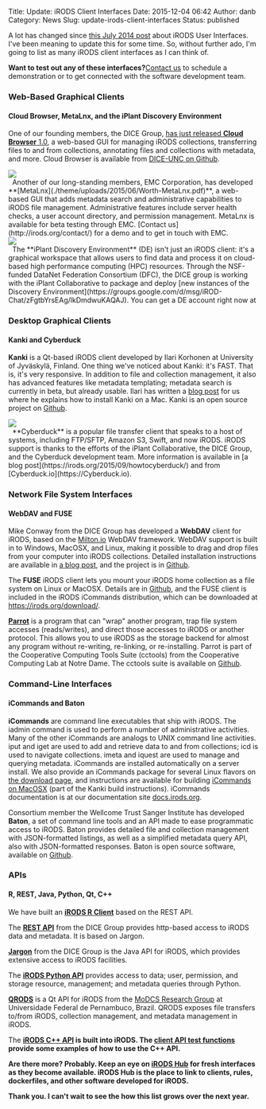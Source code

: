 Title: Update: iRODS Client Interfaces
Date: 2015-12-04 06:42
Author: danb
Category: News
Slug: update-irods-client-interfaces
Status: published

A lot has changed since [this July 2014
post](https://irods.org/2014/07/irods-user-interfaces/) about iRODS User
Interfaces. I've been meaning to update this for some time. So, without
further ado, I'm going to list as many iRODS client interfaces as I can
think of.  
<!--more-->

**Want to test out any of these interfaces?**[Contact
us](https://irods.org/contact/) to schedule a demonstration or to get
connected with the software development team.

### Web-Based Graphical Clients

#### Cloud Browser, MetaLnx, and the iPlant Discovery Environment

One of our founding members, the DICE Group, [has just released **Cloud
Browser**
1.0](https://irods.org/2015/12/dfc-irods-cloud-browser-v1-0-0-released/),
a web-based GUI for managing iRODS collections, transferring files to
and from collections, annotating files and collections with metadata,
and more. Cloud Browser is available from [DICE-UNC on
Github](https://github.com/DICE-UNC/irods-cloud-browser).

<div class="full_image"><img src="./theme/uploads/2015/12/image.png" /></div>  
   
Another of our long-standing members, EMC Corporation, has developed
**[MetaLnx](./theme/uploads/2015/06/Worth-MetaLnx.pdf)**,
a web-based GUI that adds metadata search and administrative
capabilities to iRODS file management. Administrative features include
server health checks, a user account directory, and permission
management. MetaLnx is available for beta testing through EMC. [Contact
us](http://irods.org/contact/) for a demo and to get in touch with EMC.

<div class="full_image"><img src="./theme/uploads/2015/12/MetaLnx-Screenshot.png" /></div>  
   
The **iPlant Discovery Environment** (DE) isn't just an iRODS client:
it's a graphical workspace that allows users to find data and process it
on cloud-based high performance computing (HPC) resources. Through the
NSF-funded DataNet Federation Consortium (DFC), the DICE group is
working with the iPlant Collaborative to package and deploy [new
instances of the Discovery
Environment](https://groups.google.com/d/msg/iROD-Chat/zFgtbYrsEAg/lkDmdwuKAQAJ).
You can get a DE account right now at
<https://de.iplantcollaborative.org>

### Desktop Graphical Clients

#### Kanki and Cyberduck

**Kanki** is a Qt-based iRODS client developed by Ilari Korhonen at
University of Jyväskylä, Finland. One thing we've noticed about Kanki:
it's FAST. That is, it's very responsive. In addition to file and
collection management, it also has advanced features like metadata
templating; metadata search is currently in beta, but already usable.
Ilari has written a [blog
post](https://irods.org/2015/10/native-gui-access-to-irods-on-a-mac-or-linux-desktop/)
for us where he explains how to install Kanki on a Mac. Kanki is an open
source project on [Github](https://github.com/ilarik/kanki-irodsclient).

<div class="full_image"><img src="./theme/uploads/2015/12/kanki-screenshot.png" /></div>
   
**Cyberduck** is a popular file transfer client that speaks to a host of
systems, including FTP/SFTP, Amazon S3, Swift, and now iRODS. iRODS
support is thanks to the efforts of the iPlant Collaborative, the DICE
Group, and the Cyberduck development team. More information is available
in [a blog post](https://irods.org/2015/09/howtocyberduck/) and from
[Cyberduck.io](https://Cyberduck.io).

### Network File System Interfaces

#### WebDAV and FUSE

Mike Conway from the DICE Group has developed a **WebDAV** client for
iRODS, based on the [Milton.io](http://milton.io) WebDAV framework.
WebDAV support is built in to Windows, MacOSX, and Linux, making it
possible to drag and drop files from your computer into iRODS
collections. Detailed installation instructions are available in [a blog
post](https://irods.org/2015/04/how-to-drag-and-drop-access-to-irods-with-webdav/),
and the project is in
[Github](https://github.com/DICE-UNC/irods-webdav).

The **FUSE** iRODS client lets you mount your iRODS home collection as a
file system on Linux or MacOSX. Details are in
[Github](https://github.com/irods/irods/tree/master/iRODS/clients/fuse),
and the FUSE client is included in the iRODS iCommands distribution,
which can be downloaded at <https://irods.org/download/>.

**[Parrot](http://ccl.cse.nd.edu/software/parrot/)** is a program that
can "wrap" another program, trap file system accesses (reads/writes),
and direct those accesses to iRODS or another protocol. This allows you
to use iRODS as the storage backend for almost any program without
re-writing, re-linking, or re-installing. Parrot is part of the
Cooperative Computing Tools Suite (cctools) from the Cooperative
Computing Lab at Notre Dame. The cctools suite is available on
[Github](https://github.com/cooperative-computing-lab/cctools).

### Command-Line Interfaces

#### iCommands and Baton

**iCommands** are command line executables that ship with iRODS. The
iadmin command is used to perform a number of administrative activities.
Many of the other iCommands are analogs to UNIX command line activities.
iput and iget are used to add and retrieve data to and from collections;
icd is used to navigate collections. imeta and iquest are used to manage
and querying metadata. iCommands are installed automatically on a server
install. We also provide an iCommands package for several Linux flavors
on [the download page](https://irods.org/download/), and instructions
are available for building [iCommands on
MacOSX](http://irods.org/2015/10/native-gui-access-to-irods-on-a-mac-or-linux-desktop/)
(part of the Kanki build instructions). iCommands documentation is at
our documentation site
[docs.irods.org](https://docs.irods.org/master/icommands/user/).

Consortium member the Wellcome Trust Sanger Institute has developed
**Baton**, a set of command line tools and an API made to ease
programmatic access to iRODS. Baton provides detailed file and
collection management with JSON-formatted listings, as well as a
simplified metadata query API, also with JSON-formatted responses. Baton
is open source software, available on
[Github](https://github.com/wtsi-npg/baton).

### APIs

#### R, REST, Java, Python, Qt, C++

We have built an **[iRODS R
Client](https://github.com/irods/r-irodsclient)** based on the REST API.

The **[REST API](https://github.com/DICE-UNC/irods-rest)** from the DICE
Group provides http-based access to iRODS data and metadata. It is based
on Jargon.

**[Jargon](https://github.com/DICE-UNC/jargon)** from the DICE Group is
the Java API for iRODS, which provides extensive access to iRODS
facilities.

The **[iRODS Python API](https://github.com/irods/python-irodsclient)**
provides access to data; user, permission, and storage resource,
management; and metadata queries through Python.

**[QRODS](https://github.com/modcs/qrods)** is a Qt API for iRODS from
the [MoDCS Research Group](http://www.modcs.org/) at Universidade
Federal de Pernambuco, Brazil. QRODS exposes file transfers to/from
iRODS, collection management, and metadata management in iRODS.

The <strong>[iRODS C++
API](https://github.com/irods/irods/tree/master/iRODS/lib/) is built
into iRODS. The [client API test
functions](https://github.com/irods/irods/tree/master/iRODS/lib/test/src)
provide some examples of how to use the C++ API.

**Are there more?** Probably. Keep an eye on [iRODS
Hub](http://irods.org/hub) for fresh interfaces as they become
available. iRODS Hub is the place to link to clients, rules,
dockerfiles, and other software developed for iRODS.

Thank you. I can't wait to see the how this list grows over the next
year.
